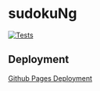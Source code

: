 # sudokuNg
[![Tests](https://github.com/donmahallem/sudokuNg/workflows/Test%20and%20Publish/badge.svg?branch=master&event=push)](https://github.com/donmahallem/sudokuNg/actions?query=event%3Apush+branch%3Amaster)
## Deployment
[Github Pages Deployment](https://donmahallem.github.io/sudokuNg/)